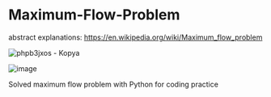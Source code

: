 # Maximum-Flow-Problem

abstract explanations: https://en.wikipedia.org/wiki/Maximum_flow_problem

![phpb3jxos - Kopya](https://user-images.githubusercontent.com/68849018/202928433-d641e362-e810-4e6d-a17b-d5c1eb322fc7.jpg)

![image](https://user-images.githubusercontent.com/68849018/202928083-ce74f0d1-ca6d-44ab-a673-716577cbacc7.png)

Solved maximum flow problem with Python for coding practice
